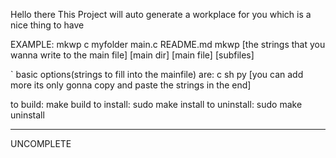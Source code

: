 Hello there
This Project will auto generate a workplace for you
which is a nice thing to have

EXAMPLE:
	mkwp c myfolder main.c README.md
	mkwp [the strings that you wanna write to the main file] [main dir] [main file] [subfiles]

`	basic options(strings to fill into the mainfile) are:
	c sh py [you can add more its only gonna copy and paste the strings in the end]







to build:
    make build
to install:
	sudo make install 
to uninstall:
	sudo make uninstall
 
----------
UNCOMPLETE
